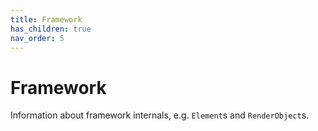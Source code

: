 ```yaml
---
title: Framework
has_children: true
nav_order: 5
---
```


# Framework

Information about framework internals, e.g. `Element`s and `RenderObject`s.